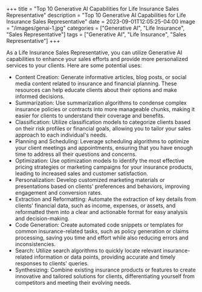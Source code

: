 +++
title = "Top 10 Generative AI Capabilities for Life Insurance Sales Representative"
description = "Top 10 Generative AI Capabilities for Life Insurance Sales Representative"
date = 2023-09-01T12:05:25-04:00
image = "/images/genai-1.jpg"
categories = ["Generative AI", "Life Insurance", "Sales Representative"]
tags = ["Generative AI", "Life Insurance", "Sales Representative"]
+++

As a Life Insurance Sales Representative, you can utilize Generative AI capabilities to enhance your sales efforts and provide more personalized services to your clients. Here are some potential uses:

* Content Creation: Generate informative articles, blog posts, or social media content related to insurance and financial planning. These resources can help educate clients about their options and make informed decisions.
* Summarization: Use summarization algorithms to condense complex insurance policies or contracts into more manageable chunks, making it easier for clients to understand their coverage and benefits.
* Classification: Utilize classification models to categorize clients based on their risk profiles or financial goals, allowing you to tailor your sales approach to each individual's needs.
* Planning and Scheduling: Leverage scheduling algorithms to optimize your client meetings and appointments, ensuring that you have enough time to address all their questions and concerns.
* Optimization: Use optimization models to identify the most effective pricing strategies or marketing campaigns for your insurance products, leading to increased sales and customer satisfaction.
* Personalization: Develop customized marketing materials or presentations based on clients' preferences and behaviors, improving engagement and conversion rates.
* Extraction and Reformatting: Automate the extraction of key details from clients' financial data, such as income, expenses, or assets, and reformatted them into a clear and actionable format for easy analysis and decision-making.
* Code Generation: Create automated code snippets or templates for common insurance-related tasks, such as policy generation or claims processing, saving you time and effort while also reducing errors and inconsistencies.
* Search: Utilize search algorithms to quickly locate relevant insurance-related information or data points, providing accurate and timely responses to clients' queries.
* Synthesizing: Combine existing insurance products or features to create innovative and tailored solutions for clients, differentiating yourself from competitors and meeting their evolving needs.